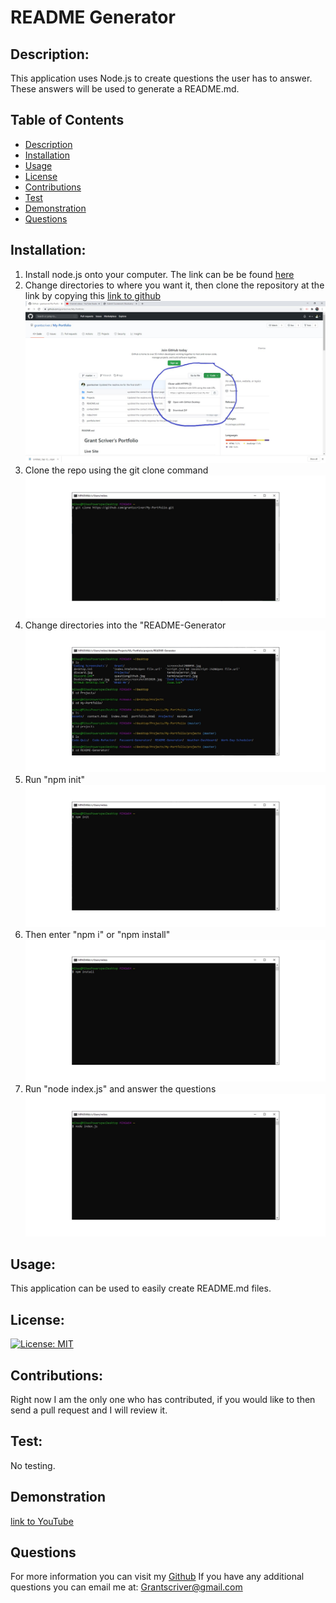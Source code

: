 # README Generator

## Description:

This application uses Node.js to create questions the user has to answer. These answers will be used to generate a README.md.

## Table of Contents

- [Description](#description)
- [Installation](#installation)
- [Usage](#usage)
- [License](#license)
- [Contributions](#contributions)
- [Test](#test)
- [Demonstration](#demonstration)
- [Questions](#questions)

## Installation:

1. Install node.js onto your computer. The link can be be found [here](https://nodejs.org/en/)
2. Change directories to where you want it, then clone the repository at the link by copying this [link to github](https://github.com/grantscriver/My-Portfolio.git) ![Screenshot of repo](./Assets/gitclone.jpg)
3. Clone the repo using the git clone command ![Git clone command](./Assets/gitclonecommand.jpg)
4. Change directories into the "README-Generator ![Directory Folder](./Assets/cdfolder.jpg)
5. Run "npm init" ![npm init](./Assets/npm-init.jpg)
6. Then enter "npm i" or "npm install" ![npm install](./Assets/npm-install.jpg)
7. Run "node index.js" and answer the questions ![node index.js](./Assets/node-index.jpg)

## Usage:

This application can be used to easily create README.md files.

## License:

[![License: MIT](https://img.shields.io/badge/License-MIT-yellow.svg)](https://opensource.org/licenses/MIT)

## Contributions:

Right now I am the only one who has contributed, if you would like to then send a pull request and I will review it.

## Test:

No testing.

## Demonstration

[link to YouTube](https://drive.google.com/file/d/1Kur-WbEYCbm2NhZ4mFTC7HqcKWy9ypQT/view?usp=sharing)

## Questions

For more information you can visit my [Github](https://github.com/grantscriver)
If you have any additional questions you can email me at: Grantscriver@gmail.com
